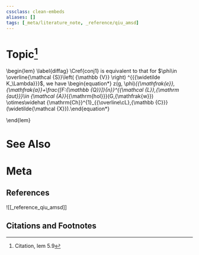 ```yaml
---
cssclass: clean-embeds
aliases: []
tags: [_meta/literature_note, _reference/qiu_amsd]
---
```

# Topic[^1]
\begin{lem}  \label{diffag} 
\Cref{conj1} is equivalent to that  for $\phi\in \overline{\mathcal {S}}\left( {\mathbb {V}}  \right) ^{{{\widetilde K_\Lambda}}}$, we have 
\begin{equation*}  z(g, \phi)_{{\mathfrak{e}},{\mathfrak{a}}+\frac{[F:{\mathbb {Q}}]}{n}}^{{\mathcal {L}},{\mathrm {aut}}}\in  {\mathcal {A}}_{{\mathrm{hol}}}(G,{\mathfrak{w}})   \otimes\widehat {\mathrm{Ch}}^{1}_{{\overline\cL},{\mathbb {C}}} (\widetilde{\mathcal {X}}).\end{equation*}


\end{lem}

# See Also

# Meta
## References
![[_reference_qiu_amsd]]


## Citations and Footnotes
[^1]: Citation, lem 5.9